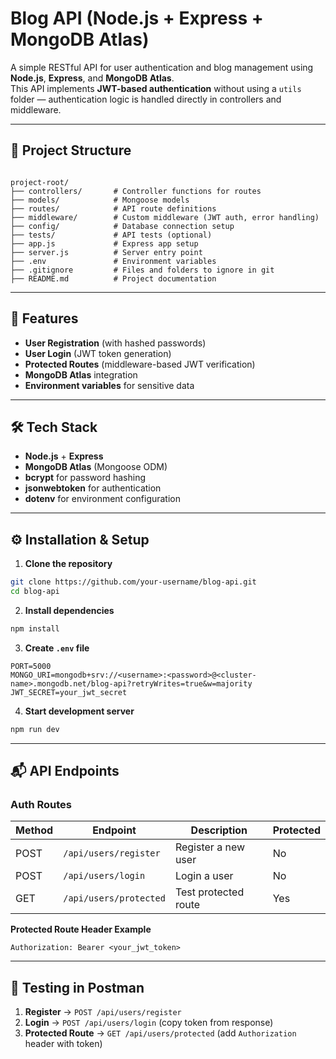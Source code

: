 # Blog API (Node.js + Express + MongoDB Atlas)

A simple RESTful API for user authentication and blog management using **Node.js**, **Express**, and **MongoDB Atlas**.  
This API implements **JWT-based authentication** without using a `utils` folder — authentication logic is handled directly in controllers and middleware.

---

## 📁 Project Structure
```

project-root/
├── controllers/       # Controller functions for routes
├── models/            # Mongoose models
├── routes/            # API route definitions
├── middleware/        # Custom middleware (JWT auth, error handling)
├── config/            # Database connection setup
├── tests/             # API tests (optional)
├── app.js             # Express app setup
├── server.js          # Server entry point
├── .env               # Environment variables
├── .gitignore         # Files and folders to ignore in git
├── README.md          # Project documentation

````

---

## 🚀 Features
- **User Registration** (with hashed passwords)
- **User Login** (JWT token generation)
- **Protected Routes** (middleware-based JWT verification)
- **MongoDB Atlas** integration
- **Environment variables** for sensitive data

---

## 🛠 Tech Stack
- **Node.js** + **Express**
- **MongoDB Atlas** (Mongoose ODM)
- **bcrypt** for password hashing
- **jsonwebtoken** for authentication
- **dotenv** for environment configuration

---

## ⚙️ Installation & Setup

1. **Clone the repository**
```bash
git clone https://github.com/your-username/blog-api.git
cd blog-api
````

2. **Install dependencies**

```bash
npm install
```

3. **Create `.env` file**

```env
PORT=5000
MONGO_URI=mongodb+srv://<username>:<password>@<cluster-name>.mongodb.net/blog-api?retryWrites=true&w=majority
JWT_SECRET=your_jwt_secret
```

4. **Start development server**

```bash
npm run dev
```

---

## 📬 API Endpoints

### **Auth Routes**

| Method | Endpoint               | Description          | Protected |
| ------ | ---------------------- | -------------------- | --------- |
| POST   | `/api/users/register`  | Register a new user  | No        |
| POST   | `/api/users/login`     | Login a user         | No        |
| GET    | `/api/users/protected` | Test protected route | Yes       |

**Protected Route Header Example**

```
Authorization: Bearer <your_jwt_token>
```

---

## 🧪 Testing in Postman

1. **Register** → `POST /api/users/register`
2. **Login** → `POST /api/users/login` (copy token from response)
3. **Protected Route** → `GET /api/users/protected` (add `Authorization` header with token)